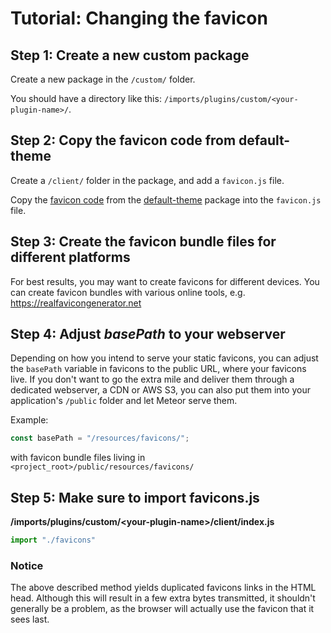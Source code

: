 # Tutorial: Changing the favicon

## Step 1: Create a new custom package
Create a new package in the `/custom/` folder.

You should have a directory like this: `/imports/plugins/custom/<your-plugin-name>/`.

## Step 2: Copy the favicon code from default-theme
Create a `/client/` folder in the package, and add a `favicon.js` file.

Copy the [favicon code](https://github.com/reactioncommerce/reaction/blob/master/imports/plugins/included/default-theme/client/favicons.js) from the [default-theme](https://github.com/reactioncommerce/reaction/tree/master/imports/plugins/included/default-theme) package into the `favicon.js` file.

## Step 3: Create the favicon bundle files for different platforms
For best results, you may want to create favicons for different devices. You can create favicon bundles with various online tools, e.g. https://realfavicongenerator.net

## Step 4: Adjust *basePath* to your webserver
Depending on how you intend to serve your static favicons, you can adjust the `basePath` variable in favicons to the public URL, where your favicons live. If you don't want to go the extra mile and deliver them through a dedicated webserver, a CDN or AWS S3, you can also put them into your application's `/public` folder and let Meteor serve them.

Example:
```js
const basePath = "/resources/favicons/";
```
with favicon bundle files living in `<project_root>/public/resources/favicons/`

## Step 5: Make sure to import favicons.js

**/imports/plugins/custom/&lt;your-plugin-name&gt;/client/index.js**
```js
import "./favicons"
```

### Notice
The above described method yields duplicated favicons links in the HTML head. Although this will result in a few extra bytes transmitted, it shouldn't generally be a problem, as the browser will actually use the favicon that it sees last.
